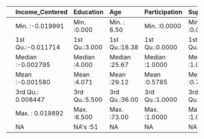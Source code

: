 |   |Income_Centered   |  Education   |     Age      |Participation  |   Support     |Support_Binomial |
|:--|:-----------------|:-------------|:-------------|:--------------|:--------------|:----------------|
|   |Min.   :-0.019991 |Min.   :0.000 |Min.   : 6.50 |Min.   :0.0000 |Min.   :0.0000 |Min.   :0.000    |
|   |1st Qu.:-0.011714 |1st Qu.:3.000 |1st Qu.:18.38 |1st Qu.:0.0000 |1st Qu.:0.5000 |1st Qu.:0.000    |
|   |Median :-0.002795 |Median :4.000 |Median :25.67 |Median :1.0000 |Median :1.0000 |Median :1.000    |
|   |Mean   :-0.001580 |Mean   :4.071 |Mean   :29.12 |Mean   :0.5785 |Mean   :0.7962 |Mean   :0.674    |
|   |3rd Qu.: 0.008447 |3rd Qu.:5.500 |3rd Qu.:36.00 |3rd Qu.:1.0000 |3rd Qu.:1.0000 |3rd Qu.:1.000    |
|   |Max.   : 0.019892 |Max.   :6.500 |Max.   :73.00 |Max.   :1.0000 |Max.   :1.0000 |Max.   :1.000    |
|   |NA                |NA's   :51    |NA            |NA             |NA             |NA               |
